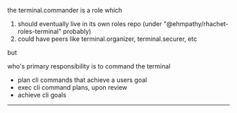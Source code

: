 the terminal.commander is a role which

1. should eventually live in its own roles repo (under "@ehmpathy/rhachet-roles-terminal" probably)
2. could have peers like terminal.organizer, terminal.securer, etc

but

who's primary responsibility is to command the terminal

- plan cli commands that achieve a users goal
- exec cli command plans, upon review
- achieve cli goals

---
